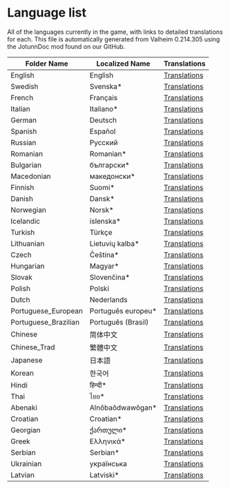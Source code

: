 # Language list
All of the languages currently in the game, with links to detailed translations for each.
This file is automatically generated from Valheim 0.214.305 using the JotunnDoc mod found on our GitHub.

|Folder Name |Localized Name |Translations |
|---|---|---|
|English|English|[Translations](translations/English.md)|
|Swedish|Svenska*|[Translations](translations/Swedish.md)|
|French|Français|[Translations](translations/French.md)|
|Italian|Italiano*|[Translations](translations/Italian.md)|
|German|Deutsch|[Translations](translations/German.md)|
|Spanish|Español|[Translations](translations/Spanish.md)|
|Russian|Русский|[Translations](translations/Russian.md)|
|Romanian|Romanian*|[Translations](translations/Romanian.md)|
|Bulgarian|български*|[Translations](translations/Bulgarian.md)|
|Macedonian|македонски*|[Translations](translations/Macedonian.md)|
|Finnish|Suomi*|[Translations](translations/Finnish.md)|
|Danish|Dansk*|[Translations](translations/Danish.md)|
|Norwegian|Norsk*|[Translations](translations/Norwegian.md)|
|Icelandic|íslenska*|[Translations](translations/Icelandic.md)|
|Turkish|Türkçe|[Translations](translations/Turkish.md)|
|Lithuanian|Lietuvių kalba*|[Translations](translations/Lithuanian.md)|
|Czech|Čeština*|[Translations](translations/Czech.md)|
|Hungarian|Magyar*|[Translations](translations/Hungarian.md)|
|Slovak|Slovenčina*|[Translations](translations/Slovak.md)|
|Polish|Polski|[Translations](translations/Polish.md)|
|Dutch|Nederlands|[Translations](translations/Dutch.md)|
|Portuguese_European|Português europeu*|[Translations](translations/Portuguese_European.md)|
|Portuguese_Brazilian|Português (Brasil)|[Translations](translations/Portuguese_Brazilian.md)|
|Chinese|简体中文|[Translations](translations/Chinese.md)|
|Chinese_Trad|繁體中文|[Translations](translations/Chinese_Trad.md)|
|Japanese|日本語|[Translations](translations/Japanese.md)|
|Korean|한국어|[Translations](translations/Korean.md)|
|Hindi|हिन्दी*|[Translations](translations/Hindi.md)|
|Thai|ไทย*|[Translations](translations/Thai.md)|
|Abenaki|Alnôbaôdwawôgan*|[Translations](translations/Abenaki.md)|
|Croatian|Croatian*|[Translations](translations/Croatian.md)|
|Georgian|ქართული*|[Translations](translations/Georgian.md)|
|Greek|Ελληνικά*|[Translations](translations/Greek.md)|
|Serbian|Serbian*|[Translations](translations/Serbian.md)|
|Ukrainian|українська|[Translations](translations/Ukrainian.md)|
|Latvian|Latviski*|[Translations](translations/Latvian.md)|
